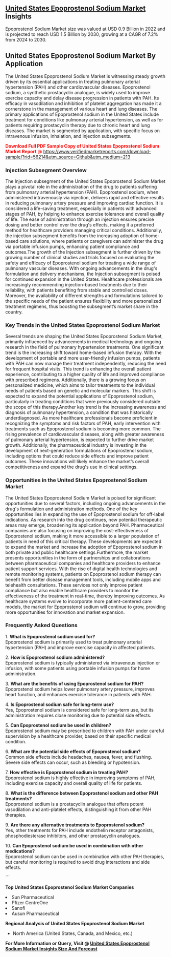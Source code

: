 <h2><a href="https://www.verifiedmarketreports.com/download-sample/?rid=56214&amp;utm_source=Github&amp;utm_medium=213" target="_blank">United States Epoprostenol Sodium Market</a> Insights</h2><p>Epoprostenol Sodium Market size was valued at USD 0.9 Billion in 2022 and is projected to reach USD 1.5 Billion by 2030, growing at a CAGR of 7.2% from 2024 to 2030.</p><p><h2>United States Epoprostenol Sodium Market By Application</h2><p>The United States Epoprostenol Sodium Market is witnessing steady growth driven by its essential applications in treating pulmonary arterial hypertension (PAH) and other cardiovascular diseases. Epoprostenol sodium, a synthetic prostacyclin analogue, is widely used to improve exercise capacity and delay disease progression in patients with PAH. Its efficacy in vasodilation and inhibition of platelet aggregation has made it a cornerstone in the management of various heart and lung diseases. The primary applications of Epoprostenol sodium in the United States include treatment for conditions like pulmonary arterial hypertension, as well as for patients requiring prostacyclin therapy due to chronic heart and lung diseases. The market is segmented by application, with specific focus on intravenous infusion, inhalation, and injection subsegments. <p><span class=""><span style="color: #ff0000;"><strong>Download Full PDF Sample Copy of United States Epoprostenol Sodium Market Report</strong> @ </span><a href="https://www.verifiedmarketreports.com/download-sample/?rid=56214&amp;utm_source=Github&amp;utm_medium=213" target="_blank">https://www.verifiedmarketreports.com/download-sample/?rid=56214&amp;utm_source=Github&amp;utm_medium=213</a></span></p></p><h3>Injection Subsegment Overview</h3><p>The Injection subsegment of the United States Epoprostenol Sodium Market plays a pivotal role in the administration of the drug to patients suffering from pulmonary arterial hypertension (PAH). Epoprostenol sodium, when administered intravenously via injection, delivers rapid and effective results in reducing pulmonary artery pressure and improving cardiac function. It is considered a life-saving treatment, especially in patients with advanced stages of PAH, by helping to enhance exercise tolerance and overall quality of life. The ease of administration through an injection ensures precise dosing and better control over the drug's effects, making it a preferred method for healthcare providers managing critical conditions. Additionally, the injection subsegment benefits from the increasing adoption of home-based care solutions, where patients or caregivers can administer the drug via portable infusion pumps, enhancing patient compliance and outcomes.The growth of the Injection subsegment is further driven by the growing number of clinical studies and trials focused on evaluating the safety and efficacy of Epoprostenol sodium for treating a wide range of pulmonary vascular diseases. With ongoing advancements in the drug's formulation and delivery mechanisms, the Injection subsegment is poised for continued expansion in the United States. Healthcare professionals are increasingly recommending injection-based treatments due to their reliability, with patients benefiting from stable and controlled doses. Moreover, the availability of different strengths and formulations tailored to the specific needs of the patient ensures flexibility and more personalized treatment regimens, thus boosting the subsegment’s market share in the country.</p><h3>Key Trends in the United States Epoprostenol Sodium Market</h3><p>Several trends are shaping the United States Epoprostenol Sodium Market, primarily influenced by advancements in medical technology and ongoing research in the field of pulmonary hypertension treatments. One significant trend is the increasing shift toward home-based infusion therapy. With the development of portable and more user-friendly infusion pumps, patients with PAH can now manage their treatment independently, reducing the need for frequent hospital visits. This trend is enhancing the overall patient experience, contributing to a higher quality of life and improved compliance with prescribed regimens. Additionally, there is a growing focus on personalized medicine, which aims to tailor treatments to the individual needs of patients based on genetic and molecular markers. This shift is expected to expand the potential applications of Epoprostenol sodium, particularly in treating conditions that were previously considered outside the scope of this therapy.Another key trend is the increasing awareness and diagnosis of pulmonary hypertension, a condition that was historically underdiagnosed. As more healthcare professionals become proficient in recognizing the symptoms and risk factors of PAH, early intervention with treatments such as Epoprostenol sodium is becoming more common. The rising prevalence of cardiovascular diseases, along with greater awareness of pulmonary arterial hypertension, is expected to further drive market growth. Additionally, the pharmaceutical industry is investing in the development of next-generation formulations of Epoprostenol sodium, including options that could reduce side effects and improve patient outcomes. These innovations will likely enhance the market’s overall competitiveness and expand the drug's use in clinical settings.</p><h3>Opportunities in the United States Epoprostenol Sodium Market</h3><p>The United States Epoprostenol Sodium Market is poised for significant opportunities due to several factors, including ongoing advancements in the drug's formulation and administration methods. One of the key opportunities lies in expanding the use of Epoprostenol sodium for off-label indications. As research into the drug continues, new potential therapeutic areas may emerge, broadening its application beyond PAH. Pharmaceutical companies are also focusing on improving the cost-effectiveness of Epoprostenol sodium, making it more accessible to a larger population of patients in need of this critical therapy. These developments are expected to expand the market and increase the adoption of Epoprostenol sodium in both private and public healthcare settings.Furthermore, the market presents opportunities in the form of partnerships and collaborations between pharmaceutical companies and healthcare providers to enhance patient support services. With the rise of digital health technologies and remote monitoring systems, patients on Epoprostenol sodium therapy can benefit from better disease management tools, including mobile apps and telehealth consultations. These services not only improve patient compliance but also enable healthcare providers to monitor the effectiveness of the treatment in real-time, thereby improving outcomes. As healthcare systems evolve to incorporate more patient-centered care models, the market for Epoprostenol sodium will continue to grow, providing more opportunities for innovation and market expansion.</p><h3>Frequently Asked Questions</h3><p>1. <strong>What is Epoprostenol sodium used for?</strong><br>Epoprostenol sodium is primarily used to treat pulmonary arterial hypertension (PAH) and improve exercise capacity in affected patients.</p><p>2. <strong>How is Epoprostenol sodium administered?</strong><br>Epoprostenol sodium is typically administered via intravenous injection or infusion, with some patients using portable infusion pumps for home administration.</p><p>3. <strong>What are the benefits of using Epoprostenol sodium for PAH?</strong><br>Epoprostenol sodium helps lower pulmonary artery pressure, improves heart function, and enhances exercise tolerance in patients with PAH.</p><p>4. <strong>Is Epoprostenol sodium safe for long-term use?</strong><br>Yes, Epoprostenol sodium is considered safe for long-term use, but its administration requires close monitoring due to potential side effects.</p><p>5. <strong>Can Epoprostenol sodium be used in children?</strong><br>Epoprostenol sodium may be prescribed to children with PAH under careful supervision by a healthcare provider, based on their specific medical condition.</p><p>6. <strong>What are the potential side effects of Epoprostenol sodium?</strong><br>Common side effects include headaches, nausea, fever, and flushing. Severe side effects can occur, such as bleeding or hypotension.</p><p>7. <strong>How effective is Epoprostenol sodium in treating PAH?</strong><br>Epoprostenol sodium is highly effective in improving symptoms of PAH, including exercise capacity and overall quality of life for patients.</p><p>8. <strong>What is the difference between Epoprostenol sodium and other PAH treatments?</strong><br>Epoprostenol sodium is a prostacyclin analogue that offers potent vasodilation and anti-platelet effects, distinguishing it from other PAH therapies.</p><p>9. <strong>Are there any alternative treatments to Epoprostenol sodium?</strong><br>Yes, other treatments for PAH include endothelin receptor antagonists, phosphodiesterase inhibitors, and other prostacyclin analogues.</p><p>10. <strong>Can Epoprostenol sodium be used in combination with other medications?</strong><br>Epoprostenol sodium can be used in combination with other PAH therapies, but careful monitoring is required to avoid drug interactions and side effects.</p>```</p><p><strong>Top United States Epoprostenol Sodium Market Companies</strong></p><div data-test-id=""><p><li>Sun Pharmaceutical</li><li> Pfizer CentreOne</li><li> Sanofi</li><li> Ausun Pharmaceutical</li></p><div><strong>Regional Analysis of&nbsp;United States Epoprostenol Sodium Market</strong></div><ul><li dir="ltr"><p dir="ltr">North America&nbsp;(United States, Canada, and Mexico, etc.)</p></li></ul><p><strong>For More Information or Query, Visit @&nbsp;</strong><strong><a href="https://www.verifiedmarketreports.com/product/global-epoprostenol-sodium-market-2019-by-manufacturers-regions-type-and-application-forecast-to-2024/?utm_source=Github&amp;utm_medium=213" target="_blank">United States Epoprostenol Sodium Market Insights Size And Forecast</a></strong></p></div>
